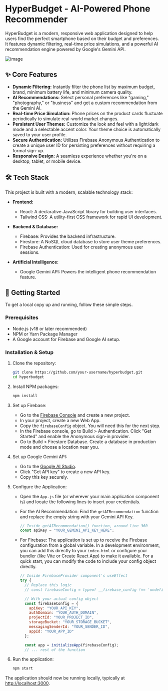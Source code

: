 # HyperBudget - AI-Powered Phone Recommender

HyperBudget is a modern, responsive web application designed to help users find the perfect smartphone based on their budget and preferences. It features dynamic filtering, real-time price simulations, and a powerful AI recommendation engine powered by Google's Gemini API.

![image](https://github.com/user-attachments/assets/cddc8936-54f2-4828-8e5c-1bf0397ebc0b)

## ✨ Core Features

- **Dynamic Filtering:** Instantly filter the phone list by maximum budget, brand, minimum battery life, and minimum camera quality.
- **AI Recommendations:** Select personal preferences like "gaming," "photography," or "business" and get a custom recommendation from the Gemini AI.
- **Real-time Price Simulation:** Phone prices on the product cards fluctuate periodically to simulate real-world market changes.
- **Persistent User Themes:** Customize the look and feel with a light/dark mode and a selectable accent color. Your theme choice is automatically saved to your user profile.
- **Secure Authentication:** Utilizes Firebase Anonymous Authentication to create a unique user ID for persisting preferences without requiring a formal sign-up.
- **Responsive Design:** A seamless experience whether you're on a desktop, tablet, or mobile device.

## 🛠️ Tech Stack

This project is built with a modern, scalable technology stack:

- **Frontend:**
  - React: A declarative JavaScript library for building user interfaces.
  - Tailwind CSS: A utility-first CSS framework for rapid UI development.

- **Backend & Database:**
  - Firebase: Provides the backend infrastructure.
  - Firestore: A NoSQL cloud database to store user theme preferences.
  - Firebase Authentication: Used for creating anonymous user sessions.

- **Artificial Intelligence:**
  - Google Gemini API: Powers the intelligent phone recommendation feature.

## 🚀 Getting Started

To get a local copy up and running, follow these simple steps.

### Prerequisites

- Node.js (v18 or later recommended)
- NPM or Yarn Package Manager
- A Google account for Firebase and Google AI setup.

### Installation & Setup

1. Clone the repository:

   ```bash
   git clone https://github.com/your-username/hyperbudget.git
   cd hyperbudget
   ```

2. Install NPM packages:

   ```bash
   npm install
   ```

3. Set up Firebase:

   - Go to the [Firebase Console](https://console.firebase.google.com/) and create a new project.
   - In your project, create a new Web App.
   - Copy the `firebaseConfig` object. You will need this for the next step.
   - In the Firebase console, go to Build > Authentication. Click "Get Started" and enable the Anonymous sign-in provider.
   - Go to Build > Firestore Database. Create a database in production mode and choose a location near you.

4. Set up Google Gemini API:

   - Go to the [Google AI Studio](https://aistudio.google.com/).
   - Click "Get API key" to create a new API key.
   - Copy this key securely.

5. Configure the Application:

   - Open the `App.js` file (or wherever your main application component is) and locate the following lines to insert your credentials.

   - For the AI Recommendation: Find the `getAIRecommendation` function and replace the empty string with your Gemini API Key.

     ```javascript
     // Inside getAIRecommendation() function, around line 360
     const apiKey = "YOUR_GEMINI_API_KEY_HERE";
     ```

   - For Firebase: The application is set up to receive the Firebase configuration from a global variable. In a development environment, you can add this directly to your `index.html` or configure your bundler (like Vite or Create React App) to make it available. For a quick start, you can modify the code to include your config object directly.

     ```javascript
     // Inside FirebaseProvider component's useEffect
     try {
       // Replace this logic
       // const firebaseConfig = typeof __firebase_config !== 'undefined' ? JSON.parse(__firebase_config) : {};

       // With your actual config object
       const firebaseConfig = {
         apiKey: "YOUR_API_KEY",
         authDomain: "YOUR_AUTH_DOMAIN",
         projectId: "YOUR_PROJECT_ID",
         storageBucket: "YOUR_STORAGE_BUCKET",
         messagingSenderId: "YOUR_SENDER_ID",
         appId: "YOUR_APP_ID"
       };

       const app = initializeApp(firebaseConfig);
       // ... rest of the function
     ```

6. Run the application:

   ```bash
   npm start
   ```

The application should now be running locally, typically at [http://localhost:3000](http://localhost:3000).
